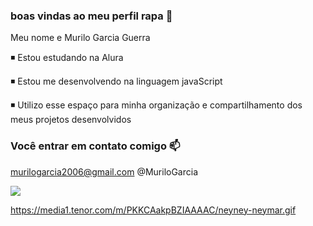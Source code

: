 ### boas vindas ao meu perfil rapa 💙

Meu nome e Murilo Garcia Guerra

 ◾ Estou estudando na Alura
 
 ◾ Estou me desenvolvendo na linguagem javaScript
 
 ◾ Utilizo esse espaço para minha organização e compartilhamento dos meus projetos desenvolvidos

### Você entrar em contato comigo 📫

murilogarcia2006@gmail.com
@MuriloGarcia

![](https://media1.tenor.com/m/PKKCAakpBZIAAAAC/neyney-neymar.gif)

https://media1.tenor.com/m/PKKCAakpBZIAAAAC/neyney-neymar.gif

